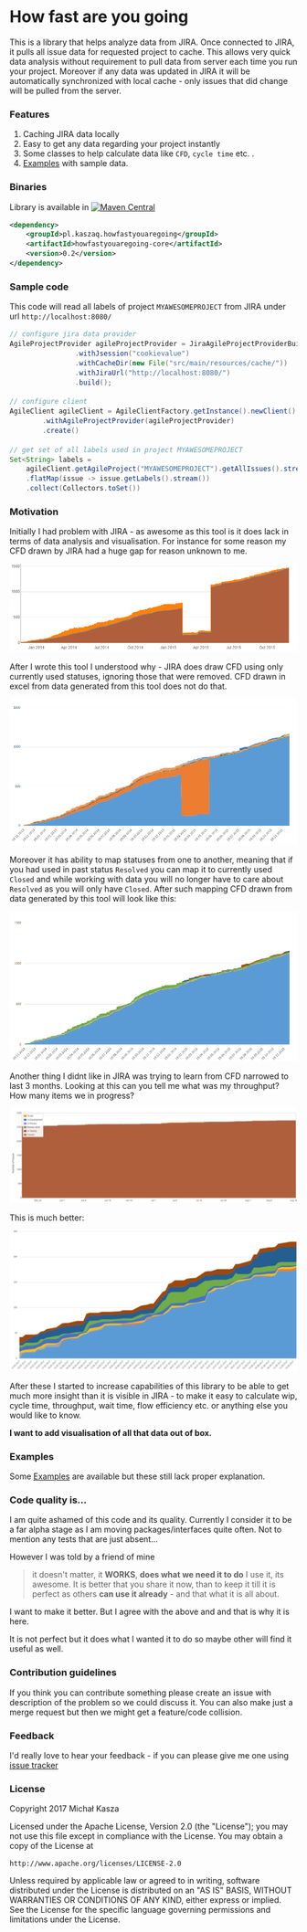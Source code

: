 # How fast are you going #
This is a library that helps analyze data from JIRA. Once connected to JIRA, it pulls all issue data for requested project to cache. This allows very quick data analysis without requirement to pull data from server each time you run your project. Moreover if any data was updated in JIRA it will be automatically synchronized with local cache - only issues that did change will be pulled from the server.

### Features
1. Caching JIRA data locally
2. Easy to get any data regarding your project instantly
3. Some classes to help calculate data like `CFD`, `cycle time` etc. .
4. [Examples](howfastyouaregoing-examples/src/main/java/pl/kaszaq/howfastyouaregoing/examples/) with sample data.

### Binaries
Library is available in [![Maven Central](https://maven-badges.herokuapp.com/maven-central/pl.kaszaq.howfastyouaregoing/howfastyouaregoing-core/badge.svg)](https://maven-badges.herokuapp.com/maven-central/pl.kaszaq.howfastyouaregoing/howfastyouaregoing-core)

```xml
<dependency>
    <groupId>pl.kaszaq.howfastyouaregoing</groupId>
    <artifactId>howfastyouaregoing-core</artifactId>
    <version>0.2</version>
</dependency>
```


### Sample code
This code will read all labels of project `MYAWESOMEPROJECT` from JIRA under url `http://localhost:8080/`
```java
// configure jira data provider
AgileProjectProvider agileProjectProvider = JiraAgileProjectProviderBuilderFactory
                .withJsession("cookievalue")
                .withCacheDir(new File("src/main/resources/cache/"))
                .withJiraUrl("http://localhost:8080/")
                .build();

// configure client
AgileClient agileClient = AgileClientFactory.getInstance().newClient()
        .withAgileProjectProvider(agileProjectProvider)
        .create()

// get set of all labels used in project MYAWESOMEPROJECT
Set<String> labels = 
	agileClient.getAgileProject("MYAWESOMEPROJECT").getAllIssues().stream()
	.flatMap(issue -> issue.getLabels().stream())
	.collect(Collectors.toSet())
```

### Motivation
Initially I had problem with JIRA - as awesome as this tool is it does lack in terms of data analysis and visualisation.
For instance for some reason my CFD drawn by JIRA had a huge gap for reason unknown to me.

![CFD jira gap ](documentation/cfd_jira_gap.png)

After I wrote this tool I understood why - JIRA does draw CFD using only currently used statuses, 
ignoring those that were removed. CFD drawn in excel from data generated from this tool does not do that.

![CFD jira gap ](documentation/cfd_excel_correct.png)

Moreover it has ability to map statuses from one to another, meaning that if you had used in past status `Resolved` 
you can map it to currently used `Closed` and while working with data you will no longer have to
care about `Resolved` as you will only have `Closed`. After such mapping CFD drawn from data generated by this tool
 will look like this:

![CFD jira gap ](documentation/cfd_excel_mapped_statuses.png)

Another thing I didnt like in JIRA was trying to learn from CFD narrowed to last 3 months. 
Looking at this can you tell me what was my throughput? How many items we in progress?

![CFD jira gap ](documentation/cfd_jira_last_3_months.png)

This is much better:

![CFD jira gap ](documentation/cfd_excel_last_3_months.png)

After these I started to increase capabilities of this library to be able to get 
much more insight than it is visible in JIRA - to make it easy to calculate wip, cycle time, 
throughput, wait time, flow efficiency etc. or anything else you would like to know.

**I want to add visualisation of all that data out of box.**

### Examples

Some [Examples](howfastyouaregoing-examples/src/main/java/pl/kaszaq/howfastyouaregoing/examples/) are available
but these still lack proper explanation. 

### Code quality is...
I am quite ashamed of this code and its quality. Currently I consider it to be a far alpha stage as I am moving 
packages/interfaces quite often. Not to mention any tests that are just absent...

However I was told by a friend of mine
> it doesn't matter, it **WORKS**, **does what we need it to do** I use it, its awesome. It is better that you share it now, than to keep it till it is perfect as others **can use it already** - and that what it is all about.

I want to make it better. But I agree with the above and and that is why it is here.
 
It is not perfect but it does what I wanted it to do so maybe other will find it useful as well.

### Contribution guidelines ###
If you think you can contribute something please create an issue with description of the problem so we could discuss it. You can also make just a merge request but then we might get a feature/code collision.

### Feedback

I'd really love to hear your feedback - if you can please give me one using [issue tracker](https://bitbucket.org/kaszaq/how-fast-are-you-going/issues)

### License
Copyright 2017 Michał Kasza

Licensed under the Apache License, Version 2.0 (the "License");
you may not use this file except in compliance with the License.
You may obtain a copy of the License at

    http://www.apache.org/licenses/LICENSE-2.0

Unless required by applicable law or agreed to in writing, software
distributed under the License is distributed on an "AS IS" BASIS,
WITHOUT WARRANTIES OR CONDITIONS OF ANY KIND, either express or implied.
See the License for the specific language governing permissions and
limitations under the License.
